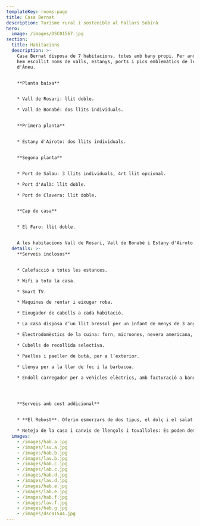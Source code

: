 ```yaml
---
templateKey: rooms-page
title: Casa Bernat
description: Turisme rural i sostenible al Pallars Sobirà
hero:
  image: /images/DSC01567.jpg
section:
  title: Habitacions
  description: >-
    Casa Bernat disposa de 7 habitacions, totes amb bany propi. Per anomenar-les
    hem escollit noms de valls, estanys, ports i pics emblemàtics de les Valls
    d'Àneu.


    **Planta baixa**


    * Vall de Rosari: llit doble.

    * Vall de Bonabé: dos llits individuals.


    **Primera planta**


    * Estany d'Airoto: dos llits individuals.


    **Segona planta**


    * Port de Salau: 3 llits individuals, 4rt llit opcional.

    * Port d'Aulà: llit doble.

    * Port de Clavera: llit doble.


    **Cap de casa**


    * El Faro: llit doble.


    A les habitacions Vall de Rosari, Vall de Bonabé i Estany d'Airoto hi poden accedir cadires de rodes. En cas d'hostes amb mobilitat reduïda, consulteu prèviament les condicions daccessibilitat
  details: >-
    **Serveis inclosos**


    * Calefacció a totes les estances.

    * Wifi a tota la casa. 

    * Smart TV.

    * Màquines de rentar i eixugar roba.

    * Eixugador de cabells a cada habitació.

    * La casa disposa d’un llit bressol per un infant de menys de 3 anys.

    * Electrodomèstics de la cuina: forn, microones, nevera americana, placa d’inducció, torradora, minipimer i cafetera italiana. 

    * Cubells de recollida selectiva.

    * Paelles i paeller de butà, per a l’exterior.

    * Llenya per a la llar de foc i la barbacoa.

    * Endoll carregador per a vehicles elèctrics, amb facturació a banda.




    **Serveis amb cost addicional**


    * **El Rebost**. Oferim esmorzars de dos tipus, el dolç i el salat. A més busquem oferir productes fets per nosaltres o pels artesans i productors del Pallars Sobirà.

    * Neteja de la casa i canvis de llençols i tovalloles: Es poden demanar aquests serveis, amb facturació a banda.
  images:
    - /images/hab.a.jpg
    - /images/lsv.a.jpg
    - /images/hab.b.jpg
    - /images/lav.b.jpg
    - /images/hab.c.jpg
    - /images/lab.c.jpg
    - /images/hab.d.jpg
    - /images/lav.d.jpg
    - /images/hab.e.jpg
    - /images/lab.e.jpg
    - /images/hab.f.jpg
    - /images/lav.f.jpg
    - /images/hab.g.jpg
    - /images/dsc01544.jpg
---
```

